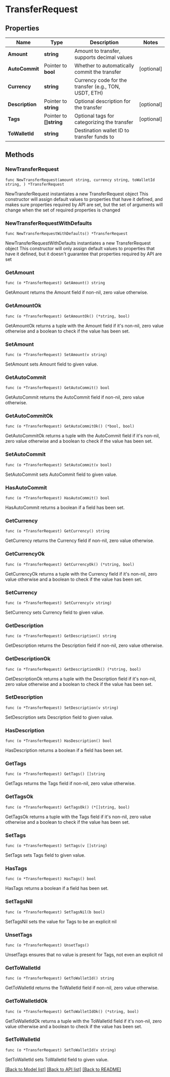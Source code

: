 # TransferRequest

## Properties

Name | Type | Description | Notes
------------ | ------------- | ------------- | -------------
**Amount** | **string** | Amount to transfer, supports decimal values | 
**AutoCommit** | Pointer to **bool** | Whether to automatically commit the transfer | [optional] 
**Currency** | **string** | Currency code for the transfer (e.g., TON, USDT, ETH) | 
**Description** | Pointer to **string** | Optional description for the transfer | [optional] 
**Tags** | Pointer to **[]string** | Optional tags for categorizing the transfer | [optional] 
**ToWalletId** | **string** | Destination wallet ID to transfer funds to | 

## Methods

### NewTransferRequest

`func NewTransferRequest(amount string, currency string, toWalletId string, ) *TransferRequest`

NewTransferRequest instantiates a new TransferRequest object
This constructor will assign default values to properties that have it defined,
and makes sure properties required by API are set, but the set of arguments
will change when the set of required properties is changed

### NewTransferRequestWithDefaults

`func NewTransferRequestWithDefaults() *TransferRequest`

NewTransferRequestWithDefaults instantiates a new TransferRequest object
This constructor will only assign default values to properties that have it defined,
but it doesn't guarantee that properties required by API are set

### GetAmount

`func (o *TransferRequest) GetAmount() string`

GetAmount returns the Amount field if non-nil, zero value otherwise.

### GetAmountOk

`func (o *TransferRequest) GetAmountOk() (*string, bool)`

GetAmountOk returns a tuple with the Amount field if it's non-nil, zero value otherwise
and a boolean to check if the value has been set.

### SetAmount

`func (o *TransferRequest) SetAmount(v string)`

SetAmount sets Amount field to given value.


### GetAutoCommit

`func (o *TransferRequest) GetAutoCommit() bool`

GetAutoCommit returns the AutoCommit field if non-nil, zero value otherwise.

### GetAutoCommitOk

`func (o *TransferRequest) GetAutoCommitOk() (*bool, bool)`

GetAutoCommitOk returns a tuple with the AutoCommit field if it's non-nil, zero value otherwise
and a boolean to check if the value has been set.

### SetAutoCommit

`func (o *TransferRequest) SetAutoCommit(v bool)`

SetAutoCommit sets AutoCommit field to given value.

### HasAutoCommit

`func (o *TransferRequest) HasAutoCommit() bool`

HasAutoCommit returns a boolean if a field has been set.

### GetCurrency

`func (o *TransferRequest) GetCurrency() string`

GetCurrency returns the Currency field if non-nil, zero value otherwise.

### GetCurrencyOk

`func (o *TransferRequest) GetCurrencyOk() (*string, bool)`

GetCurrencyOk returns a tuple with the Currency field if it's non-nil, zero value otherwise
and a boolean to check if the value has been set.

### SetCurrency

`func (o *TransferRequest) SetCurrency(v string)`

SetCurrency sets Currency field to given value.


### GetDescription

`func (o *TransferRequest) GetDescription() string`

GetDescription returns the Description field if non-nil, zero value otherwise.

### GetDescriptionOk

`func (o *TransferRequest) GetDescriptionOk() (*string, bool)`

GetDescriptionOk returns a tuple with the Description field if it's non-nil, zero value otherwise
and a boolean to check if the value has been set.

### SetDescription

`func (o *TransferRequest) SetDescription(v string)`

SetDescription sets Description field to given value.

### HasDescription

`func (o *TransferRequest) HasDescription() bool`

HasDescription returns a boolean if a field has been set.

### GetTags

`func (o *TransferRequest) GetTags() []string`

GetTags returns the Tags field if non-nil, zero value otherwise.

### GetTagsOk

`func (o *TransferRequest) GetTagsOk() (*[]string, bool)`

GetTagsOk returns a tuple with the Tags field if it's non-nil, zero value otherwise
and a boolean to check if the value has been set.

### SetTags

`func (o *TransferRequest) SetTags(v []string)`

SetTags sets Tags field to given value.

### HasTags

`func (o *TransferRequest) HasTags() bool`

HasTags returns a boolean if a field has been set.

### SetTagsNil

`func (o *TransferRequest) SetTagsNil(b bool)`

 SetTagsNil sets the value for Tags to be an explicit nil

### UnsetTags
`func (o *TransferRequest) UnsetTags()`

UnsetTags ensures that no value is present for Tags, not even an explicit nil
### GetToWalletId

`func (o *TransferRequest) GetToWalletId() string`

GetToWalletId returns the ToWalletId field if non-nil, zero value otherwise.

### GetToWalletIdOk

`func (o *TransferRequest) GetToWalletIdOk() (*string, bool)`

GetToWalletIdOk returns a tuple with the ToWalletId field if it's non-nil, zero value otherwise
and a boolean to check if the value has been set.

### SetToWalletId

`func (o *TransferRequest) SetToWalletId(v string)`

SetToWalletId sets ToWalletId field to given value.



[[Back to Model list]](../README.md#documentation-for-models) [[Back to API list]](../README.md#documentation-for-api-endpoints) [[Back to README]](../README.md)


